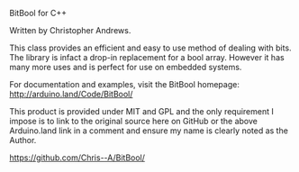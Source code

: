 BitBool for C++

Written by Christopher Andrews.

This class provides an efficient and easy to use method of dealing with bits.
The library is infact a drop-in replacement for a bool array. However it has
many more uses and is perfect for use on embedded systems.

For documentation and examples, visit the BitBool homepage:
http://arduino.land/Code/BitBool/

This product is provided under MIT and GPL and the only requirement I impose
is to link to the original source here on GitHub or the above Arduino.land
link in a comment and ensure my name is clearly noted as the Author.

https://github.com/Chris--A/BitBool/
